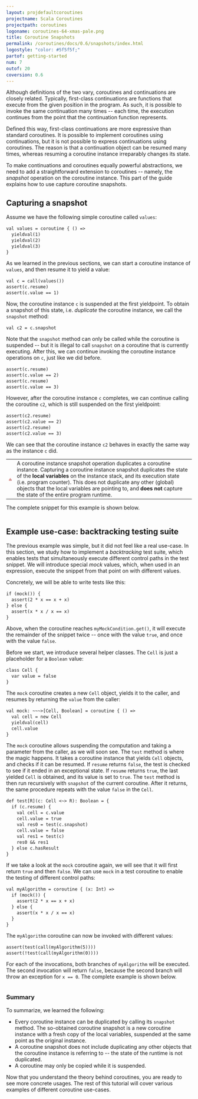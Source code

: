 ```yaml
---
layout: projdefaultcoroutines
projectname: Scala Coroutines
projectpath: coroutines
logoname: coroutines-64-xmas-pale.png
title: Coroutine Snapshots
permalink: /coroutines/docs/0.6/snapshots/index.html
logostyle: "color: #5f5f5f;"
partof: getting-started
num: 7
outof: 20
coversion: 0.6
---
```



Although definitions of the two vary,
coroutines and continuations are closely related.
Typically, first-class continuations are functions that execute
from the given position in the program.
As such, it is possible to invoke the same continuation many times --
each time, the execution continues from the point
that the continuation function represents.

Defined this way,
first-class continuations are more expressive than standard coroutines.
It is possible to implement coroutines using continuations,
but it is not possible to express continuations using coroutines.
The reason is that a continuation object can be resumed many times,
whereas resuming a coroutine instance irreparably changes its state.

To make continuations and coroutines equally powerful abstractions,
we need to add a straightforward extension to coroutines --
namely, the *snapshot* operation on the coroutine instance.
This part of the guide explains how to use capture coroutine snapshots.


## Capturing a snapshot

Assume we have the following simple coroutine called `values`:

    val values = coroutine { () =>
      yieldval(1)
      yieldval(2)
      yieldval(3)
    }

As we learned in the previous sections,
we can start a coroutine instance of `values`,
and then resume it to yield a value:

    val c = call(values())
    assert(c.resume)
    assert(c.value == 1)

Now, the coroutine instance `c` is suspended
at the first yieldpoint.
To obtain a snapshot of this state,
i.e. *duplicate* the coroutine instance,
we call the `snapshot` method:

    val c2 = c.snapshot

Note that the `snapshot` method can only be called while the coroutine is suspended --
but it is illegal to call `snapshot` on a coroutine that is currently executing.
After this,
we can continue invoking the coroutine instance operations on `c`,
just like we did before.

    assert(c.resume)
    assert(c.value == 2)
    assert(c.resume)
    assert(c.value == 3)

However, after the coroutine instance `c` completes,
we can continue calling the coroutine `c2`,
which is still suspended on the first yieldpoint:

    assert(c2.resume)
    assert(c2.value == 2)
    assert(c2.resume)
    assert(c2.value == 3)

We can see that the coroutine instance `c2` behaves in exactly the same way
as the instance `c` did.

<table class="docs-tip">
<td><img src="/resources/images/warning.png"/></td>
<td>
A coroutine instance snapshot operation duplicates a coroutine instance.
Capturing a coroutine instance snapshot duplicates
the state of the <b>local variables</b> on the instance stack,
and its execution state (i.e. program counter).
This does not duplicate any other (global) objects that the
local variables are pointing to,
and <b>does not</b> capture the state of the entire program runtime.
</td>
</table>

The complete snippet for this example is shown below.

<div>
<pre id="examplebox-1">
</pre>
</div>
<script>
setContent(
  "examplebox-1",
  "https://api.github.com/repos/storm-enroute/coroutines/contents/src/test/scala/org/examples/Snapshot.scala",
  null,
  "raw",
  "https://github.com/storm-enroute/coroutines/blob/master/src/test/scala/org/examples/Snapshot.scala");
</script>


## Example use-case: backtracking testing suite

The previous example was simple, but it did not feel like a real use-case.
In this section,
we study how to implement a *backtracking* test suite,
which enables tests that simultaneously
execute different control paths in the test snippet.
We will introduce special *mock* values,
which, when used in an expression,
execute the snippet from that point on with different values.

Concretely, we will be able to write tests like this:

    if (mock()) {
      assert(2 * x == x + x)
    } else {
      assert(x * x / x == x)
    }

Above, when the coroutine reaches `myMockCondition.get()`,
it will execute the remainder of the snippet twice --
once with the value `true`, and once with the value `false`.

Before we start,
we introduce several helper classes.
The `Cell` is just a placeholder for a `Boolean` value:

    class Cell {
      var value = false
    }

The `mock` coroutine creates a new `Cell` object,
yields it to the caller,
and resumes by returning the `value` from the caller:

    val mock: ~~~>[Cell, Boolean] = coroutine { () =>
      val cell = new Cell
      yieldval(cell)
      cell.value
    }

The `mock` coroutine allows suspending the computation
and taking a parameter from the caller, as we will soon see.
The `test` method is where the magic happens.
It takes a coroutine instance that yields `Cell` objects,
and checks if it can be resumed.
If `resume` returns `false`,
the test is checked to see if it ended in an exceptional state.
If `resume` returns `true`,
the last yielded `Cell` is obtained,
and its value is set to `true`.
The `test` method is then run recursively with `snapshot` of the current coroutine.
After it returns, the same procedure repeats with the value `false` in the `Cell`.

    def test[R](c: Cell <~> R): Boolean = {
      if (c.resume) {
        val cell = c.value
        cell.value = true
        val res0 = test(c.snapshot)
        cell.value = false
        val res1 = test(c)
        res0 && res1
      } else c.hasResult
    }

If we take a look at the `mock` coroutine again,
we will see that it will first return `true` and then `false`.
We can use `mock` in a test coroutine to enable the testing
of different control paths:

    val myAlgorithm = coroutine { (x: Int) =>
      if (mock()) {
        assert(2 * x == x + x)
      } else {
        assert(x * x / x == x)
      }
    }

The `myAlgorithm` coroutine can now be invoked with different values:

    assert(test(call(myAlgorithm(5))))
    assert(!test(call(myAlgorithm(0))))

For each of the invocations,
both branches of `myAlgorithm` will be executed.
The second invocation will return `false`,
because the second branch will throw an exception for `x == 0`.
The complete example is shown below.

<div>
<pre id="examplebox-2">
</pre>
</div>
<script>
setContent(
  "examplebox-2",
  "https://api.github.com/repos/storm-enroute/coroutines/contents/src/test/scala/org/examples/MockSnapshot.scala",
  null,
  "raw",
  "https://github.com/storm-enroute/coroutines/blob/master/src/test/scala/org/examples/MockSnapshot.scala");
</script>


### Summary

To summarize, we learned the following:

- Every coroutine instance can be duplicated by calling its `snapshot` method.
  The so-obtained coroutine snapshot is a new coroutine instance with a fresh
  copy of the local variables, suspended at the same point as the original instance.
- A coroutine snapshot does not include duplicating any other objects that the
  coroutine instance is referring to -- the state of the runtime is not duplicated.
- A coroutine may only be copied while it is suspended.

Now that you understand the theory behind coroutines,
you are ready to see more concrete usages.
The rest of this tutorial will cover various examples
of different coroutine use-cases.
